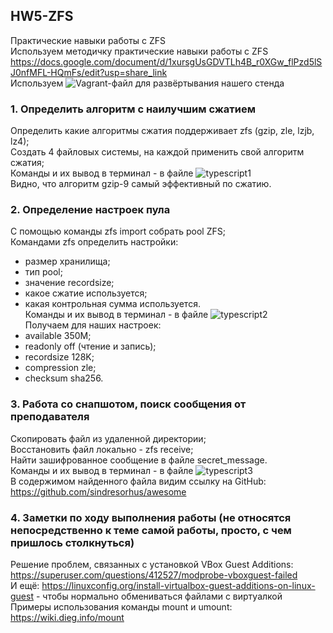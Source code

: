## HW5-ZFS  
Практические навыки работы с ZFS  
Используем методичку практические навыки работы с ZFS https://docs.google.com/document/d/1xursgUsGDVTLh4B_r0XGw_flPzd5lSJ0nfMFL-HQmFs/edit?usp=share_link   
Используем ![Vagrant-файл](./Vagrantfile) для развёртывания нашего стенда  
### 1. Определить алгоритм с наилучшим сжатием  
Определить какие алгоритмы сжатия поддерживает zfs (gzip, zle, lzjb, lz4);  
Создать 4 файловых системы, на каждой применить свой алгоритм сжатия;  
Команды и их вывод в терминал - в файле ![typescript1](./typescript1)  
Видно, что алгоритм gzip-9 самый эффективный по сжатию.  
### 2. Определение настроек пула  
С помощью команды zfs import собрать pool ZFS;  
Командами zfs определить настройки:  
- размер хранилища;  
- тип pool;  
- значение recordsize;  
- какое сжатие используется;  
- какая контрольная сумма используется.  
Команды и их вывод в терминал - в файле ![typescript2](./typescript2)  
Получаем для наших настроек:
- available 350M;  
- readonly off (чтение и запись);  
- recordsize 128K;  
- compression zle;  
- checksum sha256.  
### 3. Работа со снапшотом, поиск сообщения от преподавателя  
Скопировать файл из удаленной директории;  
Восстановить файл локально - zfs receive;  
Найти зашифрованное сообщение в файле secret_message.  
Команды и их вывод в терминал - в файле ![typescript3](./typescript3)  
В содержимом найденного файла видим ссылку на GitHub: https://github.com/sindresorhus/awesome  
### 4. Заметки по ходу выполнения работы (не относятся непосредственно к теме самой работы, просто, с чем пришлось столкнуться)  
Решение проблем, связанных с установкой VBox Guest Additions: https://superuser.com/questions/412527/modprobe-vboxguest-failed  
И ещё: https://linuxconfig.org/install-virtualbox-guest-additions-on-linux-guest - чтобы нормально обмениваться файлами с виртуалкой  
Примеры использования команды mount и umount: https://wiki.dieg.info/mount  
